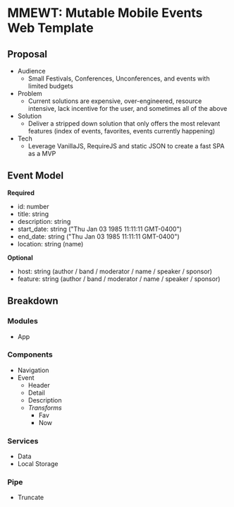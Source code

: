 # MMEWT: Mutable Mobile Events Web Template

## Proposal
* Audience
  * Small Festivals, Conferences, Unconferences, and events with limited budgets
* Problem
  * Current solutions are expensive, over-engineered, resource intensive, lack incentive for the user, and sometimes all of the above
* Solution
  * Deliver a stripped down solution that only offers the most relevant features (index of events, favorites, events currently happening)
* Tech
  * Leverage VanillaJS, RequireJS and static JSON to create a fast SPA as a MVP

## Event Model

**Required**

* id: number
* title: string
* description: string
* start_date: string ("Thu Jan 03 1985 11:11:11 GMT-0400")
* end_date: string ("Thu Jan 03 1985 11:11:11 GMT-0400")
* location: string (name)

**Optional**

* host: string (author / band / moderator / name / speaker / sponsor)
* feature: string (author / band / moderator / name / speaker / sponsor)

## Breakdown

### Modules
* App

### Components
* Navigation
* Event
  * Header
  * Detail
  * Description
  * _Transforms_
    * Fav
    * Now

### Services
* Data
* Local Storage

### Pipe
* Truncate
